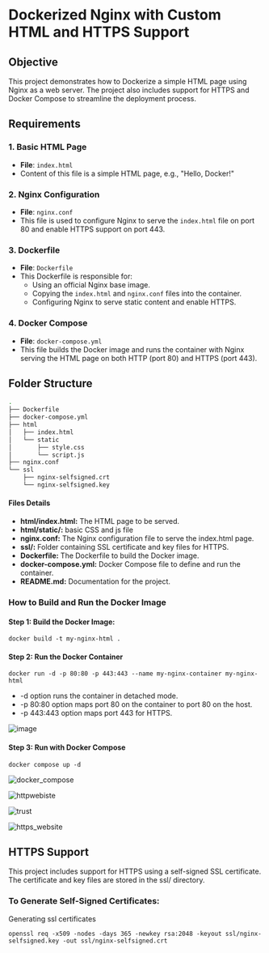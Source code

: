 # Dockerized Nginx with Custom HTML and HTTPS Support

## Objective

This project demonstrates how to Dockerize a simple HTML page using Nginx as a web server. The project also includes support for HTTPS and Docker Compose to streamline the deployment process.

## Requirements

### 1. Basic HTML Page
- **File**: `index.html`
- Content of this file is a simple HTML page, e.g., "Hello, Docker!"
  
### 2. Nginx Configuration
- **File**: `nginx.conf`
- This file is used to configure Nginx to serve the `index.html` file on port 80 and enable HTTPS support on port 443.

### 3. Dockerfile
- **File**: `Dockerfile`
- This Dockerfile is responsible for:
  - Using an official Nginx base image.
  - Copying the `index.html` and `nginx.conf` files into the container.
  - Configuring Nginx to serve static content and enable HTTPS.

### 4. Docker Compose
- **File**: `docker-compose.yml`
- This file builds the Docker image and runs the container with Nginx serving the HTML page on both HTTP (port 80) and HTTPS (port 443).

## Folder Structure

```bash
.
├── Dockerfile
├── docker-compose.yml
├── html
│   ├── index.html
│   └── static
│       ├── style.css
│       └── script.js
├── nginx.conf
└── ssl
    ├── nginx-selfsigned.crt
    └── nginx-selfsigned.key

```
#### Files Details
- **html/index.html:** The HTML page to be served.
- **html/static/:** basic CSS and js file
- **nginx.conf:** The Nginx configuration file to serve the index.html page.
- **ssl/:** Folder containing SSL certificate and key files for HTTPS.
- **Dockerfile:** The Dockerfile to build the Docker image.
- **docker-compose.yml:** Docker Compose file to define and run the container.
- **README.md:** Documentation for the project.


### How to Build and Run the Docker Image
#### Step 1: Build the Docker Image:
```
docker build -t my-nginx-html .
```
#### Step 2: Run the Docker Container
```
docker run -d -p 80:80 -p 443:443 --name my-nginx-container my-nginx-html
```
-  -d option runs the container in detached mode.
-  -p 80:80 option maps port 80 on the container to port 80 on the host.
-  -p 443:443 option maps port 443 for HTTPS.


![image](https://github.com/user-attachments/assets/91a9f00d-6122-40ea-b6a6-0eabd6375332)





#### Step 3: Run with Docker Compose
```
docker compose up -d
```
![docker_compose](https://github.com/user-attachments/assets/7631b6db-97ec-4bd5-9a4c-3df1844e8944)

![httpwebiste](https://github.com/user-attachments/assets/22b1db8a-3daa-4d7b-91e7-a8840e8b61fe)

![trust](https://github.com/user-attachments/assets/d33ef596-37f4-477d-bf87-132a14ce57dd)

![https_website](https://github.com/user-attachments/assets/2fd1da66-8913-4978-a4c0-a38c682c3b18)



## HTTPS Support
This project includes support for HTTPS using a self-signed SSL certificate. The certificate and key files are stored in the ssl/ directory.

### To Generate Self-Signed Certificates:
Generating ssl certificates 
```
openssl req -x509 -nodes -days 365 -newkey rsa:2048 -keyout ssl/nginx-selfsigned.key -out ssl/nginx-selfsigned.crt
```
